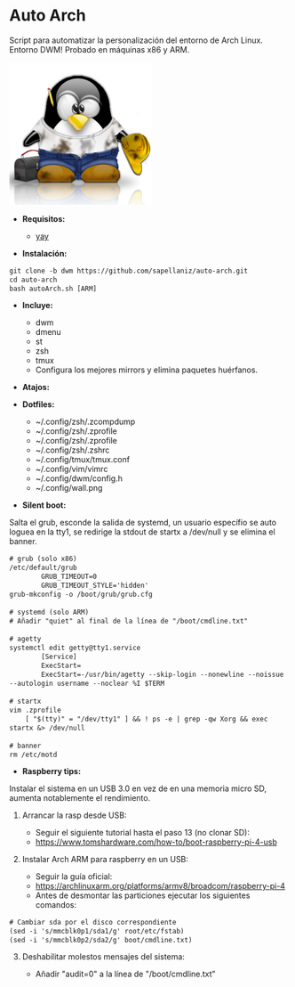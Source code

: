 # Auto Arch

Script para automatizar la personalización del entorno de Arch Linux. Entorno DWM! Probado en máquinas x86 y ARM.

![img](dwm.png)

- **Requisitos:**
    - [yay](https://aur.archlinux.org/packages/yay/)

- **Instalación:**
```
git clone -b dwm https://github.com/sapellaniz/auto-arch.git
cd auto-arch
bash autoArch.sh [ARM]
```
- **Incluye:**
    - dwm
    - dmenu
    - st
    - zsh
    - tmux
    - Configura los mejores mirrors y elimina paquetes huérfanos.

- **Atajos:**

- **Dotfiles:**
    - ~/.config/zsh/.zcompdump
    - ~/.config/zsh/.zprofile
    - ~/.config/zsh/.zprofile
    - ~/.config/zsh/.zshrc
    - ~/.config/tmux/tmux.conf
    - ~/.config/vim/vimrc
    - ~/.config/dwm/config.h
    - ~/.config/wall.png

- **Silent boot:**

Salta el grub, esconde la salida de systemd, un usuario específio se auto loguea en la tty1, se redirige la stdout de startx a /dev/null y se elimina el banner.
```
# grub (solo x86)
/etc/default/grub
        GRUB_TIMEOUT=0
        GRUB_TIMEOUT_STYLE='hidden'
grub-mkconfig -o /boot/grub/grub.cfg

# systemd (solo ARM)
# Añadir "quiet" al final de la línea de "/boot/cmdline.txt"

# agetty
systemctl edit getty@tty1.service
        [Service]
        ExecStart=
        ExecStart=-/usr/bin/agetty --skip-login --nonewline --noissue --autologin username --noclear %I $TERM

# startx
vim .zprofile
    [ "$(tty)" = "/dev/tty1" ] && ! ps -e | grep -qw Xorg && exec startx &> /dev/null

# banner
rm /etc/motd
```

- **Raspberry tips:**

Instalar el sistema en un USB 3.0 en vez de en una memoria micro SD, aumenta notablemente el rendimiento.

1. Arrancar la rasp desde USB:

    - Seguir el siguiente tutorial hasta el paso 13 (no clonar SD):
    - https://www.tomshardware.com/how-to/boot-raspberry-pi-4-usb

2. Instalar Arch ARM para raspberry en un USB:

    - Seguir la guía oficial:
    - https://archlinuxarm.org/platforms/armv8/broadcom/raspberry-pi-4
    - Antes de desmontar las particiones ejecutar los siguientes comandos:

```
# Cambiar sda por el disco correspondiente
(sed -i 's/mmcblk0p1/sda1/g' root/etc/fstab)
(sed -i 's/mmcblk0p2/sda2/g' boot/cmdline.txt)
```

3. Deshabilitar molestos mensajes del sistema:

    - Añadir "audit=0" a la línea de "/boot/cmdline.txt"
